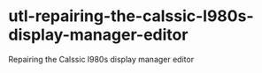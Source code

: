 # utl-repairing-the-calssic-l980s-display-manager-editor
Repairing the Calssic l980s display manager editor
